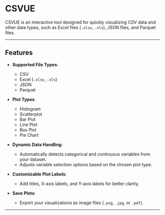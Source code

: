 # **CSVUE**

CSVUE is an interactive tool designed for quickly visualizing CSV data and other data types, such as Excel files (`.xlsx`, `.xls`), JSON files, and Parquet files.

---

## **Features**

- **Supported File Types**:
  - CSV
  - Excel (`.xlsx`, `.xls`)
  - JSON
  - Parquet

- **Plot Types**:
  - Histogram
  - Scatterplot
  - Bar Plot
  - Line Plot
  - Box Plot
  - Pie Chart

- **Dynamic Data Handling**:
  - Automatically detects categorical and continuous variables from your dataset.
  - Adjusts variable selection options based on the chosen plot type.

- **Customizable Plot Labels**:
  - Add titles, X-axis labels, and Y-axis labels for better clarity.

- **Save Plots**:
  - Export your visualizations as image files (`.png`, `.jpg`, or `.pdf`).
---
